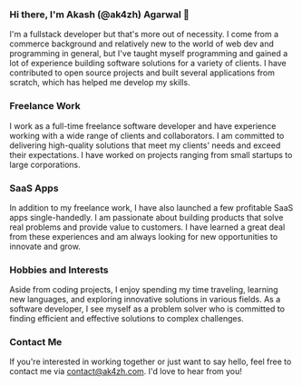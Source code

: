 ### Hi there, I'm Akash (@ak4zh) Agarwal 👋

I'm a fullstack developer but that's more out of necessity. I come from a commerce background and relatively new to the world of web dev and programming in general, but I've taught myself programming and gained a lot of experience building software solutions for a variety of clients. I have contributed to open source projects and built several applications from scratch, which has helped me develop my skills.

### Freelance Work
I work as a full-time freelance software developer and have experience working with a wide range of clients and collaborators. I am committed to delivering high-quality solutions that meet my clients' needs and exceed their expectations. I have worked on projects ranging from small startups to large corporations.

### SaaS Apps
In addition to my freelance work, I have also launched a few profitable SaaS apps single-handedly. I am passionate about building products that solve real problems and provide value to customers. I have learned a great deal from these experiences and am always looking for new opportunities to innovate and grow.

### Hobbies and Interests
Aside from coding projects, I enjoy spending my time traveling, learning new languages, and exploring innovative solutions in various fields. As a software developer, I see myself as a problem solver who is committed to finding efficient and effective solutions to complex challenges.

### Contact Me
If you're interested in working together or just want to say hello, feel free to contact me via [contact@ak4zh.com](mailto:contact@ak4zh.com). I'd love to hear from you!
